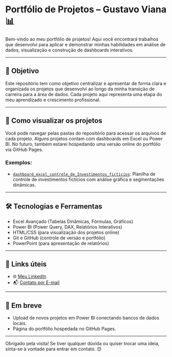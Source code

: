 # Portfólio de Projetos – Gustavo Viana 📊

Bem-vindo ao meu portfólio de projetos! Aqui você encontrará trabalhos que desenvolvi para aplicar e demonstrar minhas habilidades em análise de dados, visualização e construção de dashboards interativos.

---

## 🎯 Objetivo

Este repositório tem como objetivo centralizar e apresentar de forma clara e organizada os projetos que desenvolvi ao longo da minha transição de carreira para a área de dados. Cada projeto aqui representa uma etapa do meu aprendizado e crescimento profissional.

---

## 👀 Como visualizar os projetos

Você pode navegar pelas pastas do repositório para acessar os arquivos de cada projeto. Alguns projetos contam com dashboards em Excel ou Power BI. No futuro, também estarei hospedando uma versão online do portfólio via GitHub Pages.

### Exemplos:
- [`dashboard_excel_controle_de_Investimentos_ficticios`](./dashboard_excel_controle_de_Investimentos_ficticios): Planilha de controle de investimentos fictícios com análise gráfica e segmentações dinâmicas.


---

## 🛠️ Tecnologias e Ferramentas

- Excel Avançado (Tabelas Dinâmicas, Fórmulas, Gráficos)
- Power BI (Power Query, DAX, Relatórios Interativos)
- HTML/CSS (para visualização dos projetos online)
- Git e GitHub (controle de versão e portfólio)
- PowerPoint (para apresentação de relatórios)

---

## 🔗 Links úteis

- 🌐 [Meu LinkedIn](www.linkedin.com/in/enggustavoviana)
- 📬 [Contato por E-mail](eng.gustavoviana@yahoo.com)

---

## 📌 Em breve

- Upload de novos projetos em Power BI conectando bancos de dados locais.
- Página do portfólio hospedada no GitHub Pages.

---

Obrigado pela visita! Se tiver qualquer dúvida ou quiser trocar uma ideia, sinta-se à vontade para entrar em contato. 😊
	
